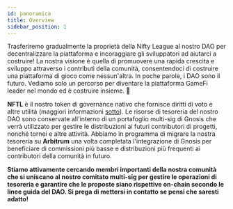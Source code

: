 ```yaml
---
id: panoramica
title: Overview
sidebar_position: 1
---
```


Trasferiremo gradualmente la proprietà della Nifty League al nostro DAO per decentralizzare la piattaforma e incoraggiare gli sviluppatori ad aiutarci a costruire! La nostra visione è quella di promuovere una rapida crescita e sviluppo attraverso i contributi della comunità, consentendoci di costruire una piattaforma di gioco come nessun'altra. In poche parole, i DAO sono il futuro. Vediamo solo un percorso per diventare la piattaforma GameFi leader nel mondo ed è costruire insieme. 💜

**NFTL** è il nostro token di governance nativo che fornisce diritti di voto e altre utilità (maggiori informazioni [sotto](https://nifty-league.com/about#nftl)). Le risorse di tesoreria del nostro DAO sono conservate all'interno di un portafoglio multi-sig di Gnosis che verrà utilizzato per gestire le distribuzioni ai futuri contributori di progetti, nonché tornei e altre attività. Abbiamo in programma di migrare la nostra tesoreria su **Arbitrum** una volta completata l'integrazione di Gnosis per beneficiare di commissioni più basse e distribuzioni più frequenti ai contributori della comunità in futuro.

**Stiamo attivamente cercando membri importanti della nostra comunità che si uniscano al nostro comitato multi-sig per gestire le operazioni di tesoreria e garantire che le proposte siano rispettive on-chain secondo le linee guida del DAO. Si prega di mettersi in contatto se pensi che saresti adatto!**
